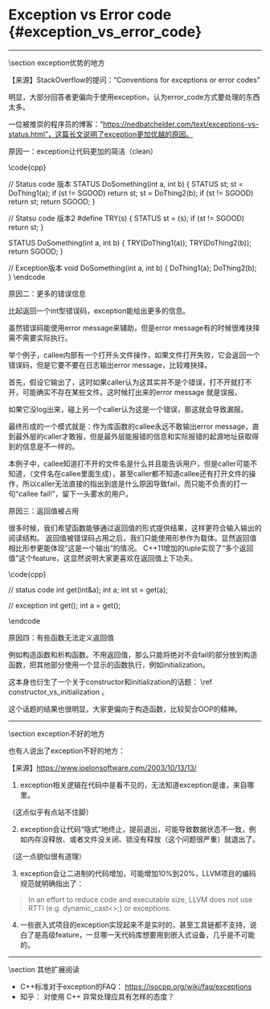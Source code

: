 Exception vs Error code {#exception_vs_error_code}
=================================================

<hr>
\section exception优势的地方

【来源】StackOverflow的提问：“Conventions for exceptions or error codes”

明显，大部分回答者更偏向于使用exception，认为error_code方式要处理的东西太多。

一位被推崇的程序员的博客：“https://nedbatchelder.com/text/exceptions-vs-status.html”，这篇长文说明了exception更加优越的原因。

原因一：exception让代码更加的简洁（clean）

\code{cpp}

// Status code 版本
STATUS DoSomething(int a, int b)
{
    STATUS st;
    st = DoThing1(a);
    if (st != SGOOD) return st;
    st = DoThing2(b);
    if (st != SGOOD) return st;
    return SGOOD;
}

// Statsu code 版本2
#define TRY(s)  { STATUS st = (s); if (st != SGOOD) return st; }

STATUS DoSomething(int a, int b)
{
    TRY(DoThing1(a));
    TRY(DoThing2(b));
    return SGOOD;
}

// Exception版本
void DoSomething(int a, int b)
{
    DoThing1(a);
    DoThing2(b);
}
\endcode

原因二：更多的错误信息

比起返回一个int型错误码，exception能给出更多的信息。

虽然错误码能使用error message来辅助，但是error message有的时候很难抉择需不需要实际执行。

举个例子，callee内部有一个打开头文件操作，如果文件打开失败，它会返回一个错误码，但是它要不要在日志输出error message，比较难抉择。

首先，假设它输出了，这时如果caller认为这其实并不是个错误，打不开就打不开，可能确实不存在某些文件。这时候打出来的error message 就是误报。

如果它没log出来，碰上另一个caller认为这是一个错误，那这就会导致漏报。

最终形成的一个模式就是：作为库函数的callee永远不敢输出error message，直到最外层的caller才敢报，但是最外层能报错的信息和实际报错的起源地址获取得到的信息是不一样的。

本例子中，callee知道打不开的文件名是什么并且能告诉用户，但是caller可能不知道，（文件名在callee里面生成），甚至caller都不知道callee还有打开文件的操作，所以caller无法直接的指出到底是什么原因导致fail，而只能不负责的打一句“callee fail!”，留下一头雾水的用户。

原因三：返回值被占用

很多时候，我们希望函数能够通过返回值的形式提供结果，这样更符合输入输出的阅读结构。
返回值被错误码占用之后，我们只能使用形参作为载体。显然返回值相比形参更能体现“这是一个输出”的情况。
C++11增加的tuple实现了“多个返回值”这个feature，这显然说明大家更喜欢在返回值上下功夫。

\code{cpp}

// status code
int get(int&a);
int a;
int st = get(a);

// exception
int get();
int a = get();

\endcode

原因四：有些函数无法定义返回值

例如构造函数和析构函数。不用返回值，那么只能将绝对不会fail的部分放到构造函数，把其他部分使用一个显示的函数执行，例如initialization。

这本身也衍生了一个关于constructor和initialization的话题： \ref constructor_vs_initialization 。

这个话题的结果也很明显，大家更偏向于构造函数，比较契合OOP的精神。

<hr>
\section exception不好的地方

也有人说出了exception不好的地方：

【来源】https://www.joelonsoftware.com/2003/10/13/13/

1. exception相关逻辑在代码中是看不见的，无法知道exception是谁，来自哪里。
   
（这点似乎有点站不住脚）
   
2. exception会让代码“隐式”地终止，提前退出，可能导致数据状态不一致，例如内存没释放、或者文件没关闭、锁没有释放（这个问题很严重）就退出了。

（这一点貌似很有道理）

3. exception会让二进制的代码增加，可能增加10%到20%，LLVM项目的编码规范就明确指出了：

> In an effort to reduce code and executable size, LLVM does not use RTTI (e.g. dynamic_cast<>;) or exceptions.

4. 一些嵌入式项目的exception实现起来不是实时的，甚至工具链都不支持，说白了是高级feature，一旦哪一天代码库想要用到嵌入式设备，几乎是不可能的。

<hr>
\section 其他扩展阅读

- C++标准对于exception的FAQ： https://isocpp.org/wiki/faq/exceptions
- 知乎： 对使用 C++ 异常处理应具有怎样的态度？
